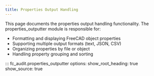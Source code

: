 ```yaml
---
title: Properties Output Handling
---
```


This page documents the properties output handling functionality. The properties_outputter module is responsible for:

- Formatting and displaying FreeCAD object properties
- Supporting multiple output formats (text, JSON, CSV)
- Organizing properties by file or object
- Handling property grouping and sorting

::: fc_audit.properties_outputter
    options:
      show_root_heading: true
      show_source: true
